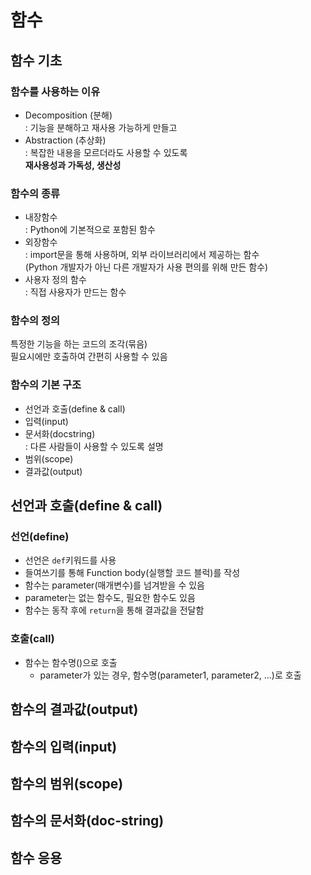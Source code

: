# 함수
## 함수 기초  

### 함수를 사용하는 이유  
- Decomposition (분해)  
: 기능을 분해하고 재사용 가능하게 만들고
-  Abstraction (추상화)  
: 복잡한 내용을 모르더라도 사용할 수 있도록   
**재사용성과 가독성, 생산성**

### 함수의 종류
- 내장함수  
: Python에 기본적으로 포함된 함수
- 외장함수  
: import문을 통해 사용하며, 외부 라이브러리에서 제공하는 함수  
(Python 개발자가 아닌 다른 개발자가 사용 편의를 위해 만든 함수) 
- 사용자 정의 함수  
: 직접 사용자가 만드는 함수

### 함수의 정의
특정한 기능을 하는 코드의 조각(묶음)  
필요시에만 호출하여 간편히 사용할 수 있음

### 함수의 기본 구조
- 선언과 호출(define & call)
- 입력(input)
- 문서화(docstring)  
: 다른 사람들이 사용할 수 있도록 설명
- 범위(scope)
- 결과값(output)

## 선언과 호출(define & call)
### 선언(define)
- 선언은 `def`키워드를 사용
- 들여쓰기를 통해 Function body(실행할 코드 블럭)를 작성
- 함수는 parameter(매개변수)를 넘겨받을 수 있음
- parameter는 없는 함수도, 필요한 함수도 있음
- 함수는 동작 후에 `return`을 통해 결과값을 전달함

### 호출(call)
- 함수는 함수명()으로 호출
  - parameter가 있는 경우, 함수명(parameter1, parameter2, ...)로 호출 

## 함수의 결과값(output)


## 함수의 입력(input)


## 함수의 범위(scope)


## 함수의 문서화(doc-string)


## 함수 응용


